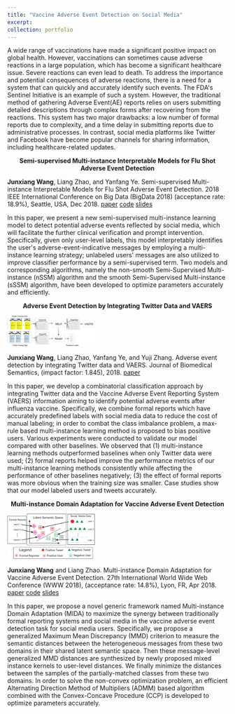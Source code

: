 ```yaml
---
title: "Vaccine Adverse Event Detection on Social Media"
excerpt:
collection: portfolio
---
```


A wide range of vaccinations have made a significant positive impact on global health. However, vaccinations can sometimes cause adverse reactions in a large population, which has become a significant healthcare issue. Severe reactions can even lead to death. To address the importance and potential consequences of adverse reactions, there is a need for a system that can quickly and accurately identify such events. The FDA's Sentinel Initiative is an example of such a system. However, the traditional method of gathering Adverse Event(AE) reports relies on users submitting detailed descriptions through complex forms after recovering from the reactions. This system has two major drawbacks: a low number of formal reports due to complexity, and a time delay in submitting reports due to administrative processes. In contrast, social media platforms like Twitter and Facebook have become popular channels for sharing information, including healthcare-related updates.

<p style="text-align: center;"><strong>Semi-supervised Multi-instance Interpretable Models for Flu Shot Adverse Event Detection</strong></p>

**Junxiang Wang**, Liang Zhao, and Yanfang Ye. Semi-supervised Multi-instance Interpretable Models for Flu Shot Adverse Event Detection. 2018 IEEE International Conference on Big Data (BigData 2018) (acceptance rate: 18.9%), Seattle, USA, Dec 2018. [paper](https://github.com/xianggebenben/Junxiang_Wang.github.io/blob/master/supplementary_material/BigData2018/nSSM.pdf) [code](https://github.com/xianggebenben/Junxiang_Wang.github.io/blob/master/supplementary_material/BigData2018/BigData2018.zip) [slides](https://github.com/xianggebenben/Junxiang_Wang.github.io/blob/master/supplementary_material/BigData2018/Semi-supervised%20Multi-instance%20Interpretable%20Models%20for%20Flu%20Shot%20Adverse%20Event%20Detection.pdf)

In this paper, we present a new semi-supervised multi-instance learning model to detect potential adverse events reflected by social media, which will facilitate the further clinical verification and prompt intervention. Specifically, given only  user-level labels, this model interpretably identifies the user's adverse-event-indicative messages by employing a multi-instance learning strategy; unlabeled users' messages are also utilized to improve classifier performance by a semi-supervised term. Two  models and corresponding   algorithms, namely the non-smooth Semi-Supervised Multi-instance (nSSM) algorithm and the smooth Semi-Supervised Multi-instance (sSSM) algorithm, have been developed to optimize parameters accurately and efficiently.


<p style="text-align: center;"><strong>Adverse Event Detection by Integrating Twitter Data and VAERS</strong></p>

<img src="https://raw.githubusercontent.com/xianggebenben/Junxiang_Wang.github.io/master/images/MILR.jpg" alt="drawing" width="200"/>


**Junxiang Wang**, Liang Zhao, Yanfang Ye, and Yuji Zhang. Adverse event detection by integrating Twitter data and VAERS. Journal of Biomedical Semantics, (impact factor: 1.845), 2018. [paper](https://github.com/xianggebenben/Junxiang_Wang.github.io/blob/master/supplementary_material/JBMS2018/paper.pdf)

In this paper, we develop a combinatorial classification approach by integrating Twitter data and the Vaccine Adverse Event Reporting System (VAERS) information aiming to identify potential adverse events after influenza vaccine. Specifically, we combine formal reports which have accurately predefined labels with social media data to reduce the cost of manual labeling; in order to combat the class imbalance problem, a max-rule based multi-instance learning method is proposed to bias positive users. Various experiments were conducted to validate our model compared with other baselines. We observed that (1) multi-instance learning methods outperformed baselines when only Twitter data were used; (2) formal reports helped improve the performance metrics of our multi-instance learning methods consistently while affecting the performance of other baselines negatively; (3) the effect of formal reports was more obvious when the training size was smaller. Case studies show that our model labeled users and tweets accurately.

<p style="text-align: center;"><strong>Multi-instance Domain Adaptation for Vaccine Adverse Event Detection</strong></p>

<img src="https://raw.githubusercontent.com/xianggebenben/Junxiang_Wang.github.io/master/images/MIDA.png" alt="drawing" width="200"/>

**Junxiang Wang** and Liang Zhao. Multi-instance Domain Adaptation for Vaccine Adverse Event Detection. 27th International World Wide Web Conference (WWW 2018), (acceptance rate: 14.8%), Lyon, FR, Apr 2018. [paper](https://github.com/xianggebenben/Junxiang_Wang.github.io/blob/master/supplementary_material/WWW2018/MIDA.pdf) [code](https://github.com/xianggebenben/Junxiang_Wang.github.io/blob/master/supplementary_material/WWW2018/MIDA.zip) [slides](https://github.com/xianggebenben/Junxiang_Wang.github.io/blob/master/supplementary_material/WWW2018/Multi-instance%20Domain%20Adaptation%20for%20Vaccine%20Adverse%20Event%20Detection_modified.pdf)

In this paper, we propose a novel generic framework named Multi-instance Domain Adaptation (MIDA) to maximize the synergy between  traditionally formal reporting systems and social media in the vaccine adverse event detection task for social media users. Specifically, we propose a generalized Maximum Mean Discrepancy (MMD) criterion to measure the semantic distances between the heterogeneous messages from these two domains in their shared latent semantic space. Then these message-level generalized MMD distances are synthesized by newly proposed mixed instance kernels to user-level distances. We finally minimize the distances between the samples of the partially-matched classes from these two domains. In order to solve the non-convex optimization problem, an efficient Alternating Direction Method of Multipliers (ADMM) based algorithm combined with the Convex-Concave Procedure (CCP) is developed to optimize parameters accurately.
